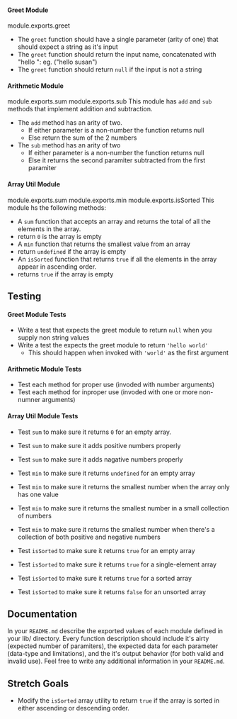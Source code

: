 #### Greet Module
module.exports.greet
* The `greet` function should have a single parameter (arity of one) that should expect a string as it's input
* The `greet` function should return the input name, concatenated with "hello ": eg. ("hello susan")
* The `greet` function should return `null` if the input is not a string

#### Arithmetic Module
module.exports.sum
module.exports.sub
This module has `add` and `sub` methods that implement addition and subtraction.  
* The `add` method has an arity of two.
  * If either parameter is a non-number the function returns null
  * Else return the sum of the 2 numbers
* The `sub` method has an arity of two
  * If either parameter is a non-number the function returns null
  * Else it returns the second paramiter subtracted from the first paramiter
   
#### Array Util Module
module.exports.sum
module.exports.min
module.exports.isSorted
  This module hs the following methods:
  * A `sum` function that accepts an array and returns the total of all the elements in the array.
   * return `0` is the array is empty
  * A `min` function that returns the smallest value from an array
   * return `undefined` if the array is empty
  * An `isSorted` function that returns `true` if all the elements in the array appear in ascending order.
   * returns `true` if the array is empty

## Testing  
#### Greet Module Tests
* Write a test that expects the greet module to return `null` when you supply non string values
* Write a test the expects the greet module to return `'hello world'`
  * This should happen when invoked with `'world'` as the first argument

#### Arithmetic Module Tests
* Test each method for proper use (invoded with number arguments)
* Test each method for inproper use (invoded with one or more non-numner arguments)

#### Array Util Module Tests
* Test `sum` to make sure it returns `0` for an empty array.
* Test `sum` to make sure it adds positive numbers properly
* Test `sum` to make sure it adds nagative numbers properly

* Test `min` to make sure it returns `undefined` for an empty array
* Test `min` to make sure it returns the smallest number when the array only has one value
* Test `min` to make sure it returns the smallest number in a small collection of numbers
* Test `min` to make sure it returns the smallest number when there's a collection of both positive and negative numbers

* Test `isSorted` to make sure it returns `true` for an empty array
* Test `isSorted` to make sure it returns `true` for a single-element array
* Test `isSorted` to make sure it returns `true` for a sorted array
* Test `isSorted` to make sure it returns `false` for an unsorted array

## Documentation  
In your `README.md` describe the exported values of each module defined in your lib/ directory.
Every function description should include it's airty (expected number of paramiters), the expected
data for each parameter (data-type and limitations), and the it's output behavior (for both valid
and invalid use). Feel free to write any additional information in your `README.md`.

## Stretch Goals
* Modify the `isSorted` array utility to return `true` if the array is sorted in either ascending or descending order.
